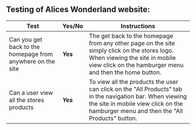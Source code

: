 ## Testing of Alices Wonderland website: 

| Test | Yes/No  | Instructions | 
|---|---|---|
| Can you get back to the homepage from anywhere on the site | ***Yes*** | The get back to the homepage from any other page on the site simply click on the stores logo. When viewing the site in mobile view click on the hamburger menu and then the home button. |
| Can a user view all the stores products | ***Yes*** | To view all the products the user can click on the "All Products" tab in the navigation bar. When viewing the site in mobile view click on the hamburger menu and then the "All Products" button.|